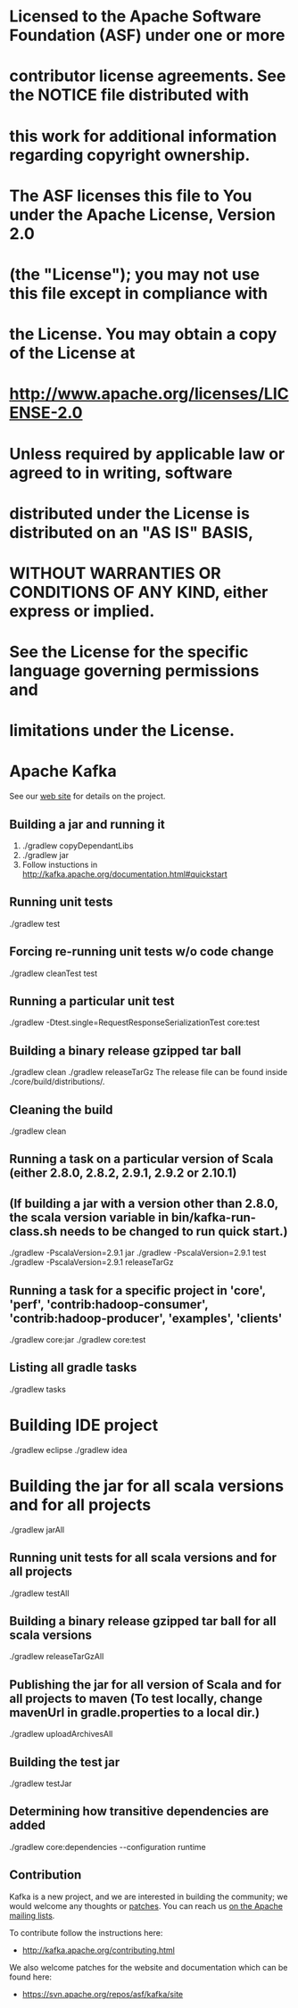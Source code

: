 # Licensed to the Apache Software Foundation (ASF) under one or more
# contributor license agreements.  See the NOTICE file distributed with
# this work for additional information regarding copyright ownership.
# The ASF licenses this file to You under the Apache License, Version 2.0
# (the "License"); you may not use this file except in compliance with
# the License.  You may obtain a copy of the License at
#
#    http://www.apache.org/licenses/LICENSE-2.0
#
# Unless required by applicable law or agreed to in writing, software
# distributed under the License is distributed on an "AS IS" BASIS,
# WITHOUT WARRANTIES OR CONDITIONS OF ANY KIND, either express or implied.
# See the License for the specific language governing permissions and
# limitations under the License.

# Apache Kafka #
See our [web site](http://kafka.apache.org) for details on the project.

## Building a jar and running it ##
1. ./gradlew copyDependantLibs
2. ./gradlew jar
3. Follow instuctions in http://kafka.apache.org/documentation.html#quickstart

## Running unit tests ##
./gradlew test

## Forcing re-running unit tests w/o code change ##
./gradlew cleanTest test

## Running a particular unit test ##
./gradlew -Dtest.single=RequestResponseSerializationTest core:test

## Building a binary release gzipped tar ball ##
./gradlew clean
./gradlew releaseTarGz
The release file can be found inside ./core/build/distributions/.

## Cleaning the build ##
./gradlew clean

## Running a task on a particular version of Scala (either 2.8.0, 2.8.2, 2.9.1, 2.9.2 or 2.10.1) ##
## (If building a jar with a version other than 2.8.0, the scala version variable in bin/kafka-run-class.sh needs to be changed to run quick start.) ##
./gradlew -PscalaVersion=2.9.1 jar
./gradlew -PscalaVersion=2.9.1 test
./gradlew -PscalaVersion=2.9.1 releaseTarGz

## Running a task for a specific project in 'core', 'perf', 'contrib:hadoop-consumer', 'contrib:hadoop-producer', 'examples', 'clients' ##
./gradlew core:jar
./gradlew core:test

## Listing all gradle tasks ##
./gradlew tasks

# Building IDE project ##
./gradlew eclipse
./gradlew idea

# Building the jar for all scala versions and for all projects ##
./gradlew jarAll

## Running unit tests for all scala versions and for all projects ##
./gradlew testAll

## Building a binary release gzipped tar ball for all scala versions ##
./gradlew releaseTarGzAll

## Publishing the jar for all version of Scala and for all projects to maven (To test locally, change mavenUrl in gradle.properties to a local dir.) ##
./gradlew uploadArchivesAll

## Building the test jar ##
./gradlew testJar

## Determining how transitive dependencies are added ##
./gradlew core:dependencies --configuration runtime

## Contribution ##

Kafka is a new project, and we are interested in building the community; we would welcome any thoughts or [patches](https://issues.apache.org/jira/browse/KAFKA). You can reach us [on the Apache mailing lists](http://kafka.apache.org/contact.html).

To contribute follow the instructions here:
 * http://kafka.apache.org/contributing.html

We also welcome patches for the website and documentation which can be found here:
 * https://svn.apache.org/repos/asf/kafka/site
